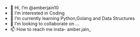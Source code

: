 - 👋 Hi, I’m @amberjain10
- 👀 I’m interested in Coding
- 🌱 I’m currently learning Python,Golang and Data Structures
- 💞️ I’m looking to collaborate on ...
- 📫 How to reach me insta- amber.jain_

<!---
amberjain10/amberjain10 is a ✨ special ✨ repository because its `README.md` (this file) appears on your GitHub profile.
You can click the Preview link to take a look at your changes.
--->
